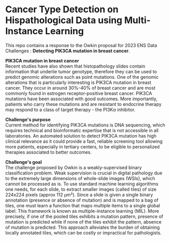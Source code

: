 # Cancer Type Detection on Hispathological Data using Multi-Instance Learning
This repo contains a response to the Owkin proposal for 2023 ENS Data Challenges : **Detecting PIK3CA mutation in breast cancer**.

**PIK3CA mutation in breast cancer**  
Recent studies have also shown that histopathology slides contain information that underlie tumor genotype, therefore they can be used to predict genomic alterations such as point mutations. One of the genomic alterations that is particularly interesting is PIK3CA mutation in breast cancer. They occur in around 30%-40% of breast cancer and are most commonly found in estrogen receptor-positive breast cancer. PIK3CA mutations have been associated with good outcomes. More importantly, patients who carry these mutations and are resistant to endocrine therapy may respond to a class of target therapy - the PI3Kα inhibitor.

**Challenge's purpose**  
Current method for identifying PIK3CA mutations is DNA sequencing, which requires technical and bioinformatic expertise that is not accessible in all laboratories. An automated solution to detect PIK3CA mutation has high clinical relevance as it could provide a fast, reliable screening tool allowing more patients, especially in tertiary centers, to be eligible to personalized therapies associated to better outcomes.

**Challenge's goal**  
The challenge proposed by Owkin is a weakly-supervised binary classification problem. Weak supervision is crucial in digital pathology due to the extremely large dimensions of whole-slide images (WSIs), which cannot be processed as is. To use standard machine learning algorithms one needs, for each slide, to extract smaller images (called tiles) of size 224x224 pixels (approx 112 µm²). Since a slide is given a single binary annotation (presence or absence of mutation) and is mapped to a bag of tiles, one must learn a function that maps multiple items to a single global label. This framework is known as multiple-instance learning (MIL). More precisely, if one of the pooled tiles exhibits a mutation pattern, presence of mutation is predicted while if none of the tiles exhibit the pattern, absence of mutation is predicted. This approach alleviates the burden of obtaining locally annotated tiles, which can be costly or impractical for pathologists.

